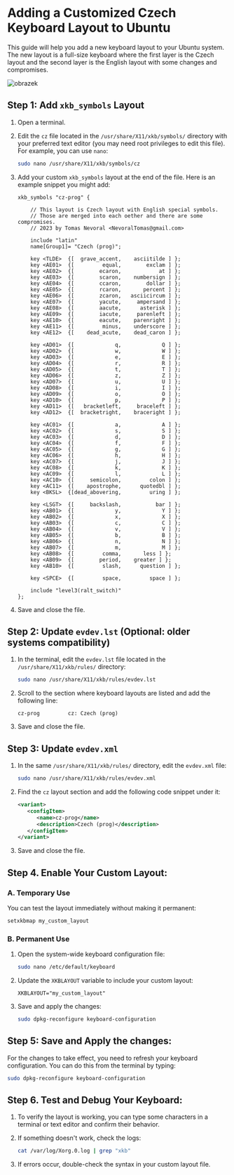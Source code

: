 # Adding a Customized Czech Keyboard Layout to Ubuntu

This guide will help you add a new keyboard layout to your Ubuntu system. The new layout is a full-size keyboard where the first layer is the Czech layout and the second layer is the English layout with some changes and compromises.

![obrazek](https://github.com/user-attachments/assets/1d1bb237-2703-41c5-95cb-965946b63d6c)

## Step 1: Add `xkb_symbols` Layout

1. Open a terminal.
2. Edit the `cz` file located in the `/usr/share/X11/xkb/symbols/` directory with your preferred text editor (you may need root privileges to edit this file). For example, you can use `nano`:

   ```bash
   sudo nano /usr/share/X11/xkb/symbols/cz
   ```

3. Add your custom `xkb_symbols` layout at the end of the file. Here is an example snippet you might add:

   ```plaintext
   xkb_symbols "cz-prog" {
   
       // This layout is Czech layout with English special symbols.
       // Those are merged into each oether and there are some compromises.
       // 2023 by Tomas Nevoral <NevoralTomas@gmail.com>
   
       include "latin"
       name[Group1]= "Czech (prog)";
   
       key <TLDE>  {[  grave_accent,    asciitilde ] };
       key <AE01>  {[         equal,        exclam ] };
       key <AE02>  {[        ecaron,            at ] };
       key <AE03>  {[        scaron,    numbersign ] };
       key <AE04>  {[        ccaron,        dollar ] };
       key <AE05>  {[        rcaron,       percent ] };
       key <AE06>  {[        zcaron,   asciicircum ] };
       key <AE07>  {[        yacute,     ampersand ] };
       key <AE08>  {[        aacute,      asterisk ] };
       key <AE09>  {[        iacute,     parenleft ] };
       key <AE10>  {[        eacute,    parenright ] };
       key <AE11>  {[         minus,    underscore ] };
       key <AE12>  {[    dead_acute,    dead_caron ] };
   
       key <AD01>  {[             q,             Q ] };
       key <AD02>  {[             w,             W ] };
       key <AD03>  {[             e,             E ] };
       key <AD04>  {[             r,             R ] };
       key <AD05>  {[             t,             T ] };
       key <AD06>  {[             z,             Z ] };
       key <AD07>  {[             u,             U ] };
       key <AD08>  {[             i,             I ] };
       key <AD09>  {[             o,             O ] };
       key <AD10>  {[             p,             P ] };
       key <AD11>  {[   bracketleft,     braceleft ] };
       key <AD12>  {[  bracketright,    braceright ] };
   
       key <AC01>  {[             a,             A ] };
       key <AC02>  {[             s,             S ] };
       key <AC03>  {[             d,             D ] };
       key <AC04>  {[             f,             F ] };
       key <AC05>  {[             g,             G ] };
       key <AC06>  {[             h,             H ] };
       key <AC07>  {[             j,             J ] };
       key <AC08>  {[             k,             K ] };
       key <AC09>  {[             l,             L ] };
       key <AC10>  {[     semicolon,         colon ] };
       key <AC11>  {[    apostrophe,      quotedbl ] };
       key <BKSL>  {[dead_abovering,         uring ] };
   
       key <LSGT>  {[     backslash,           bar ] };
       key <AB01>  {[             y,             Y ] };
       key <AB02>  {[             x,             X ] };
       key <AB03>  {[             c,             C ] };
       key <AB04>  {[             v,             V ] };
       key <AB05>  {[             b,             B ] };
       key <AB06>  {[             n,             N ] };
       key <AB07>  {[             m,             M ] };
       key <AB08>  {[         comma,   	   less ] };    
       key <AB09>  {[        period,   	greater ] };
       key <AB10>  {[         slash,      question ] };
   
       key <SPCE>  {[         space,         space ] };
   
       include "level3(ralt_switch)"
   };
   ```

4. Save and close the file.

## Step 2: Update `evdev.lst` (Optional: older systems compatibility)

1. In the terminal, edit the `evdev.lst` file located in the `/usr/share/X11/xkb/rules/` directory:

   ```bash
   sudo nano /usr/share/X11/xkb/rules/evdev.lst
   ```

2. Scroll to the section where keyboard layouts are listed and add the following line:

   ```plaintext
   cz-prog         cz: Czech (prog)
   ```

3. Save and close the file.

## Step 3: Update `evdev.xml`

1. In the same `/usr/share/X11/xkb/rules/` directory, edit the `evdev.xml` file:

   ```bash
   sudo nano /usr/share/X11/xkb/rules/evdev.xml
   ```

2. Find the `cz` layout section and add the following code snippet under it:

   ```xml
   <variant>
      <configItem>
         <name>cz-prog</name>
         <description>Czech (prog)</description>
      </configItem>
   </variant>
   ```

3. Save and close the file.

## Step 4. Enable Your Custom Layout:

### A. Temporary Use
You can test the layout immediately without making it permanent:
```bash
setxkbmap my_custom_layout
```

### B. Permanent Use
1. Open the system-wide keyboard configuration file:
   ```bash
   sudo nano /etc/default/keyboard
   ```

2. Update the `XKBLAYOUT` variable to include your custom layout:
   ```plaintext
   XKBLAYOUT="my_custom_layout"
   ```

3. Save and apply the changes:
   ```bash
   sudo dpkg-reconfigure keyboard-configuration
   ```

## Step 5: Save and Apply the changes:

For the changes to take effect, you need to refresh your keyboard configuration. You can do this from the terminal by typing:

```bash
sudo dpkg-reconfigure keyboard-configuration
```

## Step 6. Test and Debug Your Keyboard:

1. To verify the layout is working, you can type some characters in a terminal or text editor and confirm their behavior.

2. If something doesn't work, check the logs:
   ```bash
   cat /var/log/Xorg.0.log | grep "xkb"
   ```

3. If errors occur, double-check the syntax in your custom layout file.
